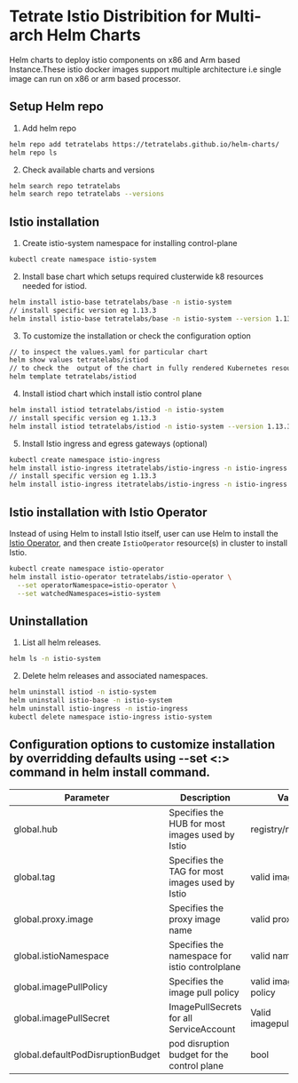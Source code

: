 # Tetrate Istio Distribition for Multi-arch Helm Charts

Helm charts to deploy istio components on x86 and Arm based Instance.These istio docker images support multiple architecture i.e single image can run on x86 or arm based processor.

## Setup Helm repo

1. Add helm repo 

```sh
helm repo add tetratelabs https://tetratelabs.github.io/helm-charts/
helm repo ls
```

2. Check available charts and versions

```sh
helm search repo tetratelabs
helm search repo tetratelabs --versions
```

## Istio installation

1. Create istio-system namespace for installing control-plane

```sh
kubectl create namespace istio-system
```

2. Install base chart which setups required clusterwide k8 resources needed for istiod.

```sh
helm install istio-base tetratelabs/base -n istio-system
// install specific version eg 1.13.3
helm install istio-base tetratelabs/base -n istio-system --version 1.13.3
```
3. To customize the installation or check the configuration option

```sh
// to inspect the values.yaml for particular chart
helm show values tetratelabs/istiod
// to check the  output of the chart in fully rendered Kubernetes resource templates
helm template tetratelabs/istiod
```

4. Install istiod chart which install istio control plane

```sh
helm install istiod tetratelabs/istiod -n istio-system
// install specific version eg 1.13.3
helm install istiod tetratelabs/istiod -n istio-system --version 1.13.3
```

5. Install Istio ingress and egress gateways (optional)

```sh
kubectl create namespace istio-ingress
helm install istio-ingress itetratelabs/istio-ingress -n istio-ingress
// install specific version eg 1.13.3
helm install istio-ingress itetratelabs/istio-ingress -n istio-ingress --version 1.13.3
```


## Istio installation with Istio Operator

Instead of using Helm to install Istio itself, user can use Helm to install the [Istio Operator][istio-operator], and then create `IstioOperator` resource(s) in  cluster to install Istio.

```sh
kubectl create namespace istio-operator
helm install istio-operator tetratelabs/istio-operator \
  --set operatorNamespace=istio-operator \
  --set watchedNamespaces=istio-system
```

[istio-operator]: https://istio.io/latest/docs/setup/install/operator/

## Uninstallation

1. List all helm releases.

```sh
helm ls -n istio-system
```

2. Delete  helm releases and associated namespaces.

```sh
helm uninstall istiod -n istio-system
helm uninstall istio-base -n istio-system
helm uninstall istio-ingress -n istio-ingress
kubectl delete namespace istio-ingress istio-system
```

## Configuration options to customize installation by overridding defaults using --set <:> command in helm install command.


| **Parameter**                     | **Description**                                 | **Values**              | **Default**                      |
|-----------------------------------|-------------------------------------------------|-------------------------|----------------------------------|
| global.hub                        | Specifies the HUB for most images used by Istio | registry/namespace      | containers.istio.tetratelabs.com |
| global.tag                        | Specifies the TAG for most images used by Istio | valid image tag         | 1.13.5-tetrate-multiarch-v1      |
| global.proxy.image                | Specifies the proxy image name                  | valid proxy name        | proxyv2                          |
| global.istioNamespace             | Specifies  the namespace for istio controlplane | valid namespace         | istio-system                     |
| global.imagePullPolicy            | Specifies the image pull policy                 | valid image pull policy | IfNotPresent                     |
| global.imagePullSecret            | ImagePullSecrets for all ServiceAccount         | Valid imagepullsecret   |                                  |
| global.defaultPodDisruptionBudget | pod disruption budget for the control plane     | bool                    | true                             |
